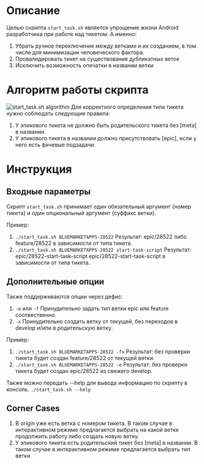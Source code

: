 # Описание

Целью скрипта `start_task.sh` является упрощение жизни Android разработчика при работе над тикетом. А именно:
1. Убрать ручное переключение между ветками и их созданием, в том числе для минимизации человеческого фактора.
2. Провалидировать тикет на существование дубликатных веток
3. Исключить возможность опечатки в названии ветки

# Алгоритм работы скрипта
![start_task.sh algorithm](https://wiki.yandex-team.ru/users/kuanysh-z/nachalo-raboty-nad-tiketom/.files/starttask.drawio2-1.png)
Для корректного определения типа тикета нужно соблюдать следующие правила:
1) У эпикового тикета не должно быть родительского тикета без [meta] в названии.
2) У эпикового тикета в названии должно присутствовать [epic], если у него есть фичевые подзадачи.

# Инструкция
## Входные параметры
Скрипт `start_task.sh` принимает один обязательный аргумент {номер тикета} и один опциональный аргумент {суффикс ветки}.

Пример:
1. ``./start_task.sh BLUEMARKETAPPS-28522``
Результат: epic/28522 либо feature/28522 в зависимости от типа тикета.
2. ``./start_task.sh BLUEMARKETAPPS-28522 start-task-script``
Результат: epic/28522-start-task-script epic/28522-start-task-script в зависимости от типа тикета.

## Дополнительные опции
Также поддерживаются опции через дефис:
1. ``-e`` или ``-f``
Принудительно задать тип ветки epic или feature соотвественно.
2. ``-x``
Принудительно создать ветку от текущей, без переходов в develop и/или в родительскую ветку.

Пример:
1. ``./start_task.sh BLUEMARKETAPPS-28522 -fx``
Результат: без проверки тикета будет создан feature/28522 от текущей ветки.
2. ``./start_task.sh BLUEMARKETAPPS-28522 -e``
Результат: без проверки тикета будет создан epic/28522 из свежего develop.

Также можно передать --help для вывода информацию по скрипту в консоль.
``./start_task.sh --help``

## Corner Cases
1. В origin уже есть ветка с номером тикета.
В таком случае в интерактивном режиме предлагается выбрать на какой ветке продолжить работу либо создать новую ветку.
2. У эпикового тикета есть родительский тикет без [meta] в названии.
В таком случае в интерактивном режиме предлагается выбрать тип ветки
